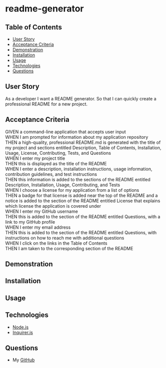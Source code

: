 # readme-generator

## Table of Contents
- [User Story](#user-story)
- [Acceptance Criteria](#acceptance-criteria)
- [Demonstration](#demonstration)
- [Installation](#installation)
- [Usage](#usage)
- [Technologies](#technologies)
- [Questions](#questions)

## <a name="user-story"></a>User Story
As a developer I want a README generator.  So that I can quickly create a professional README for a new project.

## <a name="acceptance-criteria"></a>Acceptance Criteria
GIVEN a command-line application that accepts user input
<br>
WHEN I am prompted for information about my application repository
<br>
THEN a high-quality, professional README.md is generated with the title of my project and sections entitled Description, Table of Contents, Installation, Usage, License, Contributing, Tests, and Questions
<br>
WHEN I enter my project title
<br>
THEN this is displayed as the title of the README
<br>
WHEN I enter a description, installation instructions, usage information, contribution guidelines, and test instructions
<br>
THEN this information is added to the sections of the README entitled Description, Installation, Usage, Contributing, and Tests
<br>
WHEN I choose a license for my application from a list of options
<br>
THEN a badge for that license is added near the top of the README and a notice is added to the section of the README entitled License that explains which license the application is covered under
<br>
WHEN I enter my GitHub username
<br>
THEN this is added to the section of the README entitled Questions, with a link to my GitHub profile
<br>
WHEN I enter my email address
<br>
THEN this is added to the section of the README entitled Questions, with instructions on how to reach me with additional questions
<br>
WHEN I click on the links in the Table of Contents
<br>
THEN I am taken to the corresponding section of the README

## <a name="demonstration"></a>Demonstration

## <a name ="installation"></a>Installation

## <a name="usage"></a>Usage

## <a name="technologies"></a>Technologies
- [Node.js](https://nodejs.org/en/)
- [Inquirer.js](https://www.npmjs.com/package/inquirer)

## <a name="questions"></a>Questions
- My [GitHub](https://github.com/K3yuli)

